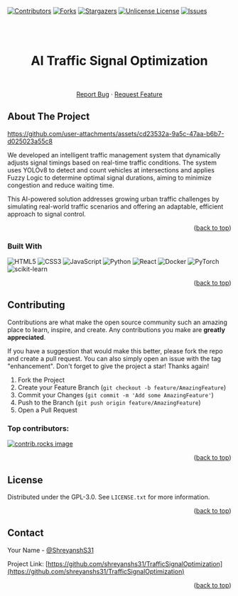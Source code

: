 <a id="readme-top"></a>

[![Contributors][contributors-shield]][contributors-url]
[![Forks][forks-shield]][forks-url]
[![Stargazers][stars-shield]][stars-url]
[![Unlicense License][license-shield]][license-url]
[![Issues][issues-shield]][issues-url]


<br/>
<br />
<div align="center">
    <h1 align="center">AI Traffic Signal Optimization</h1>
    <br/>
    <p>
        <a href="https://github.com/othneildrew/Best-README-Template/issues/new?labels=bug&template=bug-report---.md">Report Bug</a>
        &middot;
        <a href="https://github.com/othneildrew/Best-README-Template/issues/new?labels=enhancement&template=feature-request---.md">Request Feature</a>
  </p>
</div>

<!-- ABOUT THE PROJECT -->
## About The Project

https://github.com/user-attachments/assets/cd23532a-9a5c-47aa-b6b7-d025023a55c8

We developed an intelligent traffic management system that dynamically adjusts signal timings based on real-time traffic conditions. The system uses YOLOv8 to detect and count vehicles at intersections and applies Fuzzy Logic to determine optimal signal durations, aiming to minimize congestion and reduce waiting time.

This AI-powered solution addresses growing urban traffic challenges by simulating real-world traffic scenarios and offering an adaptable, efficient approach to signal control.

<p align="right">(<a href="#readme-top">back to top</a>)</p>


### Built With

![HTML5](https://skillicons.dev/icons?i=html)
![CSS3](https://skillicons.dev/icons?i=css)
![JavaScript](https://skillicons.dev/icons?i=js)
![Python](https://skillicons.dev/icons?i=python)
![React](https://skillicons.dev/icons?i=react)
![Docker](https://skillicons.dev/icons?i=docker)
![PyTorch](https://skillicons.dev/icons?i=pytorch)
![scikit-learn](https://skillicons.dev/icons?i=sklearn)

<p align="right">(<a href="#readme-top">back to top</a>)</p>


<!-- CONTRIBUTING -->
## Contributing

Contributions are what make the open source community such an amazing place to learn, inspire, and create. Any contributions you make are **greatly appreciated**.

If you have a suggestion that would make this better, please fork the repo and create a pull request. You can also simply open an issue with the tag "enhancement".
Don't forget to give the project a star! Thanks again!

1. Fork the Project
2. Create your Feature Branch (`git checkout -b feature/AmazingFeature`)
3. Commit your Changes (`git commit -m 'Add some AmazingFeature'`)
4. Push to the Branch (`git push origin feature/AmazingFeature`)
5. Open a Pull Request

### Top contributors:

<a href="https://github.com/shreyanshs31/TrafficSignalOptimization/graphs/contributors">
  <img src="https://contrib.rocks/image?repo=shreyanshs31/TrafficSignalOptimization" alt="contrib.rocks image" />
</a>

<p align="right">(<a href="#readme-top">back to top</a>)</p>



<!-- LICENSE -->
## License

Distributed under the GPL-3.0. See `LICENSE.txt` for more information.

<p align="right">(<a href="#readme-top">back to top</a>)</p>


<!-- CONTACT -->
## Contact

Your Name - [@ShreyanshS31](https://x.com/ShreyanshS31)

Project Link: [https://github.com/shreyanshs31/TrafficSignalOptimization](https://github.com/shreyanshs31/TrafficSignalOptimization)

<p align="right">(<a href="#readme-top">back to top</a>)</p>




[contributors-shield]: https://img.shields.io/github/contributors/shreyanshs31/TrafficSignalOptimization.svg?style=for-the-badge
[contributors-url]: https://github.com/shreyanshs31/TrafficSignalOptimization/graphs/contributors
[forks-shield]: https://img.shields.io/github/forks/shreyanshs31/TrafficSignalOptimization.svg?style=for-the-badge
[forks-url]: https://github.com/shreyanshs31/TrafficSignalOptimization/network/members
[stars-shield]: https://img.shields.io/github/stars/shreyanshs31/TrafficSignalOptimization.svg?style=for-the-badge
[stars-url]: https://github.com/shreyanshs31/TrafficSignalOptimization/stargazers
[license-shield]: https://img.shields.io/github/license/shreyanshs31/TrafficSignalOptimization.svg?style=for-the-badge
[license-url]: https://github.com/shreyanshs31/TrafficSignalOptimization/blob/master/LICENSE.txt
[issues-shield]: https://img.shields.io/github/issues/shreyanshs31/TrafficSignalOptimization.svg?style=for-the-badge
[issues-url]: https://github.com/shreyanshs31/TrafficSignalOptimization/issues
